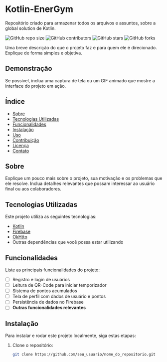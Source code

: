 # Kotlin-EnerGym
Repositório criado para armazenar todos os arquivos e assuntos, sobre a global solution de Kotlin.

![GitHub repo size](https://img.shields.io/github/repo-size/seu_usuario/nome_do_repositorio)
![GitHub contributors](https://img.shields.io/github/contributors/seu_usuario/nome_do_repositorio)
![GitHub stars](https://img.shields.io/github/stars/seu_usuario/nome_do_repositorio?style=social)
![GitHub forks](https://img.shields.io/github/forks/seu_usuario/nome_do_repositorio?style=social)

Uma breve descrição do que o projeto faz e para quem ele é direcionado. Explique de forma simples e objetiva.

## Demonstração

Se possível, inclua uma captura de tela ou um GIF animado que mostre a interface do projeto em ação.

## Índice

- [Sobre](#sobre)
- [Tecnologias Utilizadas](#tecnologias-utilizadas)
- [Funcionalidades](#funcionalidades)
- [Instalação](#instalação)
- [Uso](#uso)
- [Contribuição](#contribuição)
- [Licença](#licença)
- [Contato](#contato)

## Sobre

Explique um pouco mais sobre o projeto, sua motivação e os problemas que ele resolve. Inclua detalhes relevantes que possam interessar ao usuário final ou aos colaboradores.

## Tecnologias Utilizadas

Este projeto utiliza as seguintes tecnologias:

- [Kotlin](https://kotlinlang.org/)
- [Firebase](https://firebase.google.com/)
- [OkHttp](https://square.github.io/okhttp/)
- Outras dependências que você possa estar utilizando

## Funcionalidades

Liste as principais funcionalidades do projeto:

- [ ] Registro e login de usuários
- [ ] Leitura de QR-Code para iniciar temporizador
- [ ] Sistema de pontos acumulados
- [ ] Tela de perfil com dados de usuário e pontos
- [ ] Persistência de dados no Firebase
- [ ] **Outras funcionalidades relevantes**

## Instalação

Para instalar e rodar este projeto localmente, siga estas etapas:

1. Clone o repositório:
   ```bash
   git clone https://github.com/seu_usuario/nome_do_repositorio.git
